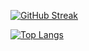 
<img src="https://komarev.com/ghpvc/?username=scolear&style=flat-square&color=blue" alt=""/>

[![GitHub Streak](http://github-readme-streak-stats.herokuapp.com?user=scolear&theme=dark&background=000000)](https://git.io/streak-stats)

[![Top Langs](https://github-readme-stats-ten-gilt.vercel.app/api/top-langs/?username=scolear&layout=compact&theme=vision-friendly-dark)](https://github.com/anuraghazra/github-readme-stats)


<!--
**scolear/scolear** is a ✨ _special_ ✨ repository because its `README.md` (this file) appears on your GitHub profile.

Here are some ideas to get you started:

- 🔭 I’m currently working on ...
- 🌱 I’m currently learning ...
- 👯 I’m looking to collaborate on ...
- 🤔 I’m looking for help with ...
- 💬 Ask me about ...
- 📫 How to reach me: ...
- 😄 Pronouns: ...
- ⚡ Fun fact: ...
-->
